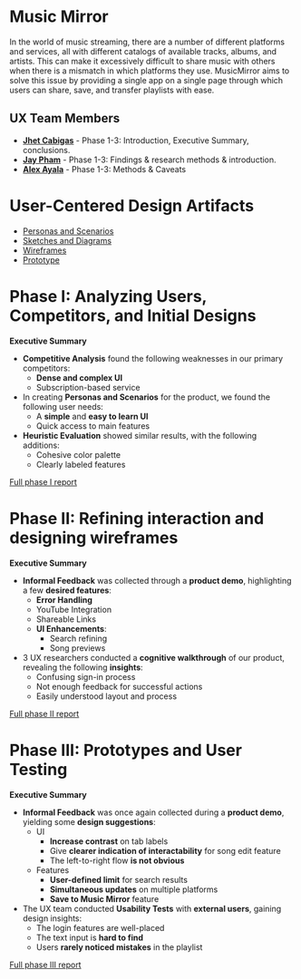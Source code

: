 # Music Mirror

In the world of music streaming, there are a number of different platforms and services, all with different catalogs of available tracks, albums, and artists. This can make it excessively difficult to share music with others when there is a mismatch in which platforms they use. MusicMirror aims to solve this issue by providing a single app on a single page through which users can share, save, and transfer playlists with ease.

## UX Team Members

* **[Jhet Cabigas](https://usabilityengineering.github.io/ux-portfolio-cjhet02/)** - Phase 1-3: Introduction, Executive Summary, conclusions.
* **[Jay Pham](https://github.com/UsabilityEngineering/ux-portfolio-Jpham2525)** - Phase 1-3: Findings & research methods & introduction.
* **[Alex Ayala](https://github.com/UsabilityEngineering/ux-portfolio-aayala7896)** - Phase 1-3: Methods & Caveats

# User-Centered Design Artifacts
 

* [Personas and Scenarios](personas/Personas-scenarios.pdf)
* [Sketches and Diagrams](sketches/)
* [Wireframes](wireframes/Music-Mirror.pdf)
* [Prototype](phaseIII/MMPrototype.pdf)

# Phase I: Analyzing Users, Competitors, and Initial Designs

**Executive Summary**

* **Competitive Analysis** found the following weaknesses in our primary competitors:
    * **Dense and complex UI**
    * Subscription-based service
* In creating **Personas and Scenarios** for the product, we found the following user needs:
    * A **simple** and **easy to learn UI**
    * Quick access to main features
* **Heuristic Evaluation** showed similar results, with the following additions:
    * Cohesive color palette
    * Clearly labeled features

[Full phase I report](phaseI/)

# Phase II: Refining interaction and designing wireframes

**Executive Summary**

* **Informal Feedback** was collected through a **product demo**, highlighting a few **desired features**:
    * **Error Handling**
    * YouTube Integration
    * Shareable Links
    * **UI Enhancements**:
        * Search refining
        * Song previews
* 3 UX researchers conducted a **cognitive walkthrough** of our product, revealing the following **insights**:
    * Confusing sign-in process
    * Not enough feedback for successful actions
    * Easily understood layout and process

[Full phase II report](phaseII/)

# Phase III: Prototypes and User Testing

**Executive Summary**
* **Informal Feedback** was once again collected during a **product demo**, yielding some **design suggestions**:
  * UI
    * **Increase contrast** on tab labels
    * Give **clearer indication of interactability** for song edit feature
    * The left-to-right flow **is not obvious**
  * Features
    * **User-defined limit** for search results
    * **Simultaneous updates** on multiple platforms
    * **Save to Music Mirror** feature
* The UX team conducted **Usability Tests** with **external users**, gaining design insights:
  * The login features are well-placed
  * The text input is **hard to find**
  * Users **rarely noticed mistakes** in the playlist
 
[Full phase III report](phaseIII/)
